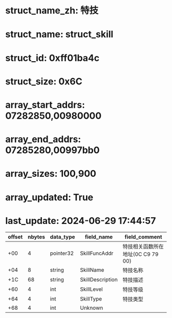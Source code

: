 # struct_name_zh: 特技
# struct_name: struct_skill
# struct_id: 0xff01ba4c
# struct_size: 0x6C
# array_start_addrs: 07282850,00980000
# array_end_addrs: 07285280,00997bb0
# array_sizes: 100,900
# array_updated: True
# last_update: 2024-06-29 17:44:57

| offset | nbytes | data_type | field_name       | field_comment                     |
| ------ | ------ | --------- | ---------------- | --------------------------------- |
| +00    | 4      | pointer32 | SkillFuncAddr    | 特技相关函数所在地址(0C C9 79 00) |
| +04    | 8      | string    | SkillName        | 特技名称                          |
| +1C    | 68     | string    | SkillDescription | 特技描述                          |
| +60    | 4      | int       | SkillLevel       | 特技等级                          |
| +64    | 4      | int       | SkillType        | 特技类型                          |
| +68    | 4      | int       | Unknown          |                                   |
